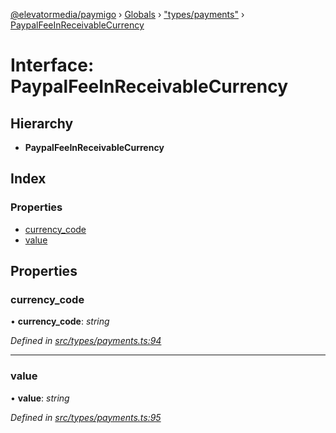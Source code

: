 [@elevatormedia/paymigo](../README.md) › [Globals](../globals.md) › ["types/payments"](../modules/_types_payments_.md) › [PaypalFeeInReceivableCurrency](_types_payments_.paypalfeeinreceivablecurrency.md)

# Interface: PaypalFeeInReceivableCurrency

## Hierarchy

-   **PaypalFeeInReceivableCurrency**

## Index

### Properties

-   [currency_code](_types_payments_.paypalfeeinreceivablecurrency.md#currency_code)
-   [value](_types_payments_.paypalfeeinreceivablecurrency.md#value)

## Properties

### currency_code

• **currency_code**: _string_

_Defined in [src/types/payments.ts:94](https://github.com/ELEVATORmedia/paymigo/blob/ae92c39/src/types/payments.ts#L94)_

---

### value

• **value**: _string_

_Defined in [src/types/payments.ts:95](https://github.com/ELEVATORmedia/paymigo/blob/ae92c39/src/types/payments.ts#L95)_
